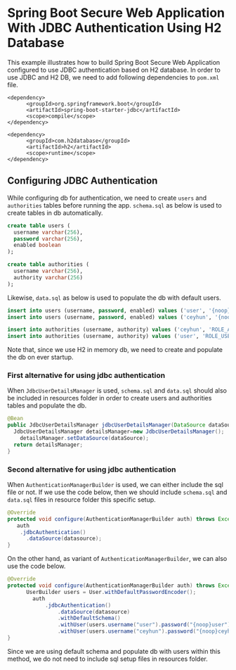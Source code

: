 # Spring Boot Secure Web Application With JDBC Authentication Using H2 Database

This example illustrates how to build Spring Boot Secure Web Application configured to use JDBC authentication based on H2 database. In order to use JDBC and H2 DB, we need to add following dependencies to `pom.xml` file.

```maven
<dependency>
      <groupId>org.springframework.boot</groupId>
      <artifactId>spring-boot-starter-jdbc</artifactId>
      <scope>compile</scope>
</dependency>

<dependency>
      <groupId>com.h2database</groupId>
      <artifactId>h2</artifactId>
      <scope>runtime</scope>
</dependency>
```

## Configuring JDBC Authentication

While configuring db for authentication, we need to create `users` and `authorities` tables
before running the app. `schema.sql` as below is used to create tables in db automatically.

```sql
create table users (
  username varchar(256),
  password varchar(256),
  enabled boolean
);

create table authorities (
  username varchar(256),
  authority varchar(256)
);
```

Likewise, `data.sql` as below is used to populate the db with default users.

```sql
insert into users (username, password, enabled) values ('user', '{noop}password', true);
insert into users (username, password, enabled) values ('ceyhun', '{noop}ceyhun', true);

insert into authorities (username, authority) values ('ceyhun', 'ROLE_ADMIN');
insert into authorities (username, authority) values ('user', 'ROLE_USER')
```

Note that, since we use H2 in memory db, we need to create and populate the db on ever startup.

### First alternative for using jdbc authentication

When `JdbcUserDetailsManager` is used, `schema.sql` and `data.sql` should also be included
in resources folder in order to create users and authorities tables and populate the db.

```java
@Bean
public JdbcUserDetailsManager jdbcUserDetailsManager(DataSource dataSource) {
  JdbcUserDetailsManager detailsManager=new JdbcUserDetailsManager();
    detailsManager.setDataSource(dataSource);
  return detailsManager;
}
```

### Second alternative for using jdbc authentication

When `AuthenticationManagerBuilder` is used, we can either include the sql file or not. If
we use the code below, then we should include `schema.sql` and `data.sql` files in resource folder this specific setup.

```java
@Override
protected void configure(AuthenticationManagerBuilder auth) throws Exception {
   auth
    .jdbcAuthentication()
      .dataSource(datasource);
}
```

On the other hand, as variant of `AuthenticationManagerBuilder`, we can also use the code below.

```java
@Override
protected void configure(AuthenticationManagerBuilder auth) throws Exception {
      UserBuilder users = User.withDefaultPasswordEncoder();
        auth
            .jdbcAuthentication()
                .dataSource(datasource)
                .withDefaultSchema()
                .withUser(users.username("user").password("{noop}user").roles("USER"))
                .withUser(users.username("ceyhun").password("{noop}ceyhun").roles("USER", "ADMIN"));
}
```

Since we are using default schema and populate db with users within this method, we do not need to include sql setup files in resources folder.
